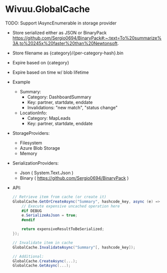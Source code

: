 # Wivuu.GlobalCache

TODO: Support IAsyncEnumerable in storage provider

- Store serialized either as JSON or BinaryPack https://github.com/Sergio0694/BinaryPack#:~:text=To%20summarize%3A,to%20245x%20faster%20than%20Newtonsoft.
- Store filename as {category}/{per-category-hash}.bin
- Expire based on {category}
- Expire based on time w/ blob lifetime
- Example
    - Summary:
        - Category: DashboardSummary
        - Key: partner, startdate, enddate
        - Invalidations: "new match", "status change"
    - LocationInfo:
        - Category: MapLeads
        - Key: partner, startdate, enddate
- StorageProviders:
    - Filesystem
    - Azure Blob Storage
    - Memory
- SerializationProviders:
    - Json ( System.Text.Json )
    - Binary ( https://github.com/Sergio0694/BinaryPack )

- API:
    ```C#
    // Retrieve item from cache (or create it)
    GlobalCache.GetOrCreateAsync("Summary", hashcode_key, async (e) => {
        // Execute expensive uncached operation here
        #if DEBUG
        e.SerializeAsJson = true;
        #endif

        return expensiveResultToBeSerialized;
    });
    
    // Invalidate item in cache
    GlobalCache.InvalidateAsync("Summary"[, hashcode_key]);

    // Additional:
    GlobalCache.CreateAsync(...);
    GlobalCache.GetAsync(...);
    ```